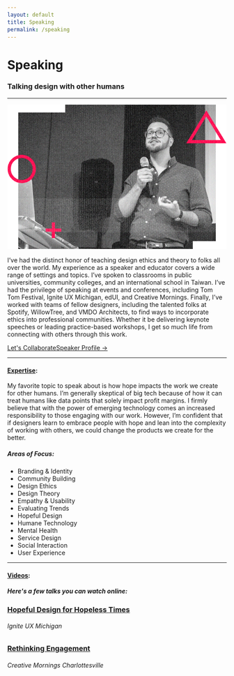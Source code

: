 ```yaml
---
layout: default
title: Speaking
permalink: /speaking
---
```


# Speaking

### Talking design with other humans

---

![Jeremy D. Cherry speaking at an event](/images/speaking-img.jpg)

I’ve had the distinct honor of teaching design ethics and theory to folks all over the world. My experience as a speaker and educator covers a wide range of settings and topics. I’ve spoken to classrooms in public universities, community colleges, and an international school in Taiwan. I’ve had the privilege of speaking at events and conferences, including Tom Tom Festival, Ignite UX Michigan, edUI, and Creative Mornings. Finally, I’ve worked with teams of fellow designers, including the talented folks at Spotify, WillowTree, and VMDO Architects, to find ways to incorporate ethics into professional communities. Whether it be delivering keynote speeches or leading practice-based workshops, I get so much life from connecting with others through this work.

<a href="mailto:speaking@jeremydcherry.com" class="btn">Let's Collaborate</a><a href="/resources/jdc-speaker-profile.pdf" class="btn_secondary">Speaker Profile &rarr;</a>

---

#### [Expertise](#expertise):

My favorite topic to speak about is how hope impacts the work we create for other humans. I’m generally skeptical of big tech because of how it can treat humans like data points that solely impact profit margins. I firmly believe that with the power of emerging technology comes an increased responsibility to those engaging with our work. However, I’m confident that if designers learn to embrace people with hope and lean into the complexity of working with others, we could change the products we create for the better.

##### _Areas of Focus:_

* Branding & Identity
* Community Building
* Design Ethics
* Design Theory
* Empathy & Usability
* Evaluating Trends
* Hopeful Design
* Humane Technology
* Mental Health
* Service Design
* Social Interaction
* User Experience


---

#### [Videos](#Videos):

##### _Here's a few talks you can watch online:_

### [Hopeful Design for Hopeless Times](https://www.youtube.com/watch?v=m6jV0ygv56Y)
###### Ignite UX Michigan

### [Rethinking Engagement](https://creativemornings.com/talks/jeremy-cherry/1)
###### Creative Mornings Charlottesville